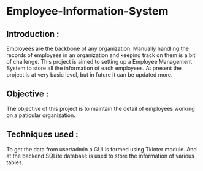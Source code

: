 # Employee-Information-System


## Introduction :
              
 Employees are the backbone of any organization.
 Manually handling the records of employees in an organization and keeping track on them is a bit of
challenge. 
This project is aimed to setting up a Employee Management System to
store all the information of each employees. At present the project is at very basic
level, but in future it can be updated more.


## Objective :
The objective of this project is to maintain the detail of employees working on a paticular
organization. 

## Techniques used :
To get the data from user/admin a GUI is formed using Tkinter module.
And at the backend SQLite database is used to store the information of various tables.
